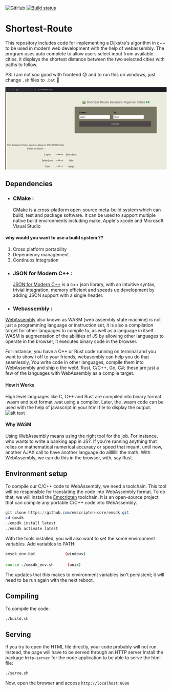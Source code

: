 ![GitHub](https://img.shields.io/github/license/jnyfah/Shortest-Route)
[![Build status](https://ci.appveyor.com/api/projects/status/aw2kfy9o59mfjkij?svg=true)](https://ci.appveyor.com/project/jnyfah/shortest-route)
# Shortest-Route

This repository includes code for implementing a Dijkstra's algorithm in c++ to be used in modern web development with the help of webassembly. The program uses auto complete to allow users select input from available cities, it displays the shortest distance between the two selected cities with paths to follow.

PS: I am not soo good with frontend :sweat: and to run this on windows, just change ```.sh``` files to ```.bat``` :hugs:

![Alt text](/utils/image.png?raw=true)

## Dependencies

- ### CMake :
  [CMake](https://cmake.org/) is a cross-platform open-source meta-build system which can build, test and package software. It can be used to support multiple native build environments including make, Apple's xcode and Microsoft Visual Studio

#### why would you want to use a build system ??

1. Cross platform portability
2. Dependency management
3. Continuos Integration

- ### JSON for Modern C++ :

  [JSON for Modern C++](https://json.nlohmann.me/) is a c++ json library, with an intuitive syntax, trivial integration, memory efficient and speeds up development by adding JSON support with a single header.

- ### Webassembly :
[WebAssembly](https://webassembly.org/) also known as WASM (web assembly state machine) is not just a programming language or instruction set, it is also a compilation target for other languages to compile to, as well as a language in itself. 
WASM is augmentation of the abilities of JS by allowing other languages to operate in the browser, it executes binary code in the browser.

For instance, you have a C++ or Rust code running on terminal and you want to show i off to your friends, webasembly can help you do that seamlessly, You write code in other languages, compile them into WebAssembly and ship o the web!. Rust, C/C++, Go, C#; these are just a few of the languages with WebAssembly as a compile target.

#### How it Works

High level languages like C, C++ and Rust are compiled into binary format .wasm and text format .wat using a compiler. Later, the .wasm code can be used with the help of javascript in your html file to display the output.
![alt text](https://www.tutorialspoint.com/webassembly/images/wasm.jpg)

#### Why WASM
Using WebAssembly means using the right tool for the job. For instance, who wants to write a banking app in JS?. If you're running anything that relies on mathematical numerical accuracy or speed that meant, until now, another AJAX call to have another language do alllllllll the math. With WebAssembly, we can do this in the browser, with, say Rust.

## Environment setup

To compile our C/C++ code to WebAssembly, we need a toolchain. This tool will be responsible for translating the code into WebAssembly format. To do that, we will install the [Emscripten](https://emscripten.org/index.html/) toolchain. It is an open-source project that can compile any portable C/C++ code into WebAssembly.

```powershell
git clone https://github.com/emscripten-core/emsdk.git
cd emsdk
./emsdk install latest
./emsdk activate latest
```
With the tools installed, you will also want to set the some environment variables. Add variables to PATH:

```bash
emsdk_env.bat             (windows)

source ./emsdk_env.sh      (unix)
```
The updates that this makes to environment variables isn't persistent; it will need to be run again with the next reboot.

## Compiling

To compile the code: 

```bash
./build.sh
```

## Serving

If you try to open the HTML file directly, your code probably will not run. Instead, the page will have to be served through an HTTP server
Install the package `http-server` for the node application to be able to serve the html file:

```bash
./serve.sh
```

Now, open the browser and access `http://localhost:8080`
